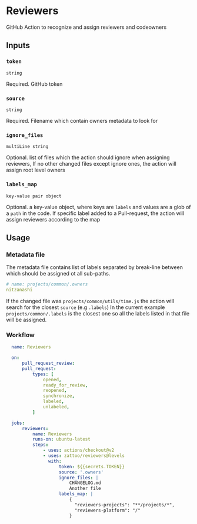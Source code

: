 # Reviewers

GitHub Action to recognize and assign reviewers and codeowners

## Inputs

### `token`

`string`

Required. GitHub token

### `source`

`string`

Required. Filename which contain owners metadata to look for

### `ignore_files`

`multiLine string`

Optional. list of files which the action should ignore when assigning reviewers, If no other changed files except ignore ones, the action will assign root level owners

### `labels_map`

`key-value pair object`

Optional. a key-value object, where keys are `labels` and values are a glob of a `path` in the code. If specific label added to a Pull-request, the action will assign reviewers according to the map

## Usage

### Metadata file
The metadata file contains list of labels separated by break-line between which should be assigned ot all sub-paths.
```yml
# name: projects/common/.owners
nitzanashi
```

If the changed file was `projects/common/utils/time.js` the action will search for the closest `source` (e.g `.labels`)
In the current example `projects/common/.labels` is the closest one so all the labels listed in that file will be assigned.

### Workflow

````yaml
  name: Reviewers

  on:
      pull_request_review:
      pull_request:
          types: [
              opened,
              ready_for_review,
              reopened,
              synchronize,
              labeled,
              unlabeled,
          ]

  jobs:
      reviewers:
          name: Reviewers
          runs-on: ubuntu-latest
          steps:
              - uses: actions/checkout@v2
              - uses: zattoo/reviewers@levels
                with:
                    token: ${{secrets.TOKEN}}
                    source: '.owners'
                    ignore_files: |
                        CHANGELOG.md
                        Another file
                    labels_map: |
                        {
                          "reviewers-projects": "**/projects/*",
                          "reviewers-platform": "/"
                        }
````
